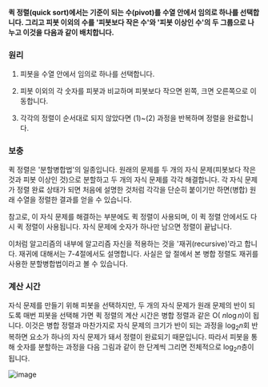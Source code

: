 #### 퀵 정렬(quick sort)에서는 기준이 되는 수(pivot)를 수열 안에서 임의로 하나를 선택합니다. 그리고 피봇 이외의 수를 '피봇보다 작은 수'와 '피봇 이상인 수'의 두 그룹으로 나누고 이것을 다음과 같이 배치합니다.

### 원리

1. 피봇을 수열 안에서 임의로 하나를 선택합니다.

2. 피봇 이외의 각 숫자를 피봇과 비교하며 피봇보다 작으면 왼쪽, 크면 오른쪽으로 이동합니다.

3. 각각의 정렬이 순서대로 되지 않았다면 (1)~(2) 과정을 반복하며 정렬을 완료합니다.

### 보충

퀵 정렬은 '분할병합법'의 일종입니다. 원래의 문제를 두 개의 자식 문제(피봇보다 작은 것과 피봇 이상인 것)으로 분할하고 두 개의 자식 문제를 각각 해결합니다. 각 자식 문제가 정렬 완료 상태가 되면 처음에 설명한
것처럼 각각을 단순히 붙이기만 하면(병합) 원래 수열을 정렬한 결과를 얻을 수 있습니다.

참고로, 이 자식 문제를 해결하는 부분에도 퀵 정렬이 사용되며, 이 퀵 정렬 안에서도 다시 퀵 정렬이 사용됩니다. 자식 문제에 숫자가 하나만 남으면 정렬이 끝납니다.

이처럼 알고리즘의 내부에 알고리즘 자신을 적용하는 것을 '재귀(recursive)'라고 합니다. 재귀에 대해서는 7-4절에서도 설명합니다. 사실은 앞 절에서 본 병합 정렬도 재귀를 사용한 분할병합법이라고 볼 수 있습니다.

### 계산 시간

자식 문제를 만들기 위해 피봇을 선택하지만, 두 개의 자식 문제가 원래 문제의 반이 되도록 매번 피봇을 선택해 가면 퀵 정렬의 계산 시간은 병합 정렬과 같은 O( $n \log {n}$)이 됩니다.
이것은 병합 정렬과 마찬가지로 자식 문제의 크기가 반이 되는 과정을 $\log_{2}{n}$회 반복하면 요소가 하나의 자식 문제가 돼서 정렬이 완료되기 때문입니다.
따라서 피봇을 통해 숫자를 분할하는 과정을 다음 그림과 같이 한 단계씩 그리면 전체적으로 $\log_{2}{n}$층이 됩니다.

![image](https://user-images.githubusercontent.com/84713532/197927826-d4aabbbc-f972-40e5-8060-3d6ae83c44c3.png)
